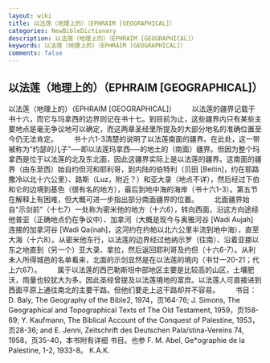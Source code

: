 ```yaml
---
layout: wiki
title: 以法莲（地理上的）（EPHRAIM [GEOGRAPHICAL]）
categories: NewBibleDictionary
description: 以法莲（地理上的）（EPHRAIM [GEOGRAPHICAL]）
keywords: 以法莲（地理上的）（EPHRAIM [GEOGRAPHICAL]）
comments: false
---
```


## 以法莲（地理上的）（EPHRAIM [GEOGRAPHICAL]）



以法莲（地理上的）（EPHRAIM [GEOGRAPHICAL]）
　　以法莲的疆界记载于书十六，而它与玛拿西的边界则记在书十七。到目前为止，这些疆界内只有某些主要地点是毫无争议地可以确定，而这两章圣经里所提及的大部分地名的准确位置至今仍无法肯定。
　　书十六1-3清楚的说明了以法莲南面的疆界。在此处，这一带被称为“约瑟的儿子”──即以法莲玛拿西──的地土的（南面）疆界。但因为整个玛拿西是位于以法莲的北及东北面，因此这疆界实际上是以法莲的疆界。这南面的疆界（由东至西）始自约但河和耶利哥，到内陆的伯特利（贝田 [Beitin]，约在耶路撒冷以北十六公里）、路斯（Luz，附近？）和亚大录（地点不详），然后经过下伯和仑的边境到基色（很有名的地方），最后到地中海的海岸（书十六1-3）。第五节在解释上有困难，但大概可进一步指出部分南面疆界的位置。
　　北面疆界始自“示剑前”（十七7）一处称为密米他的地方（十六6），转向西面，沿这方向途经他普亚（正确地点仍在争议中）、加拿河（大概是现今与奥雅河谷 [Wadi Aujah] 连接的加拿河谷 [Wadi Qa{nah]，这河约在约帕以北六公里半流到地中海），直至大海（十六8）。从密米他东行，以法莲的边界经过他纳示罗（往南）、沿着亚挪以东之地直到（另一个）亚大录、拿拉，然后返回耶利哥及约但（十六6-7）。从利未人所得城邑的名单看来，北面的示剑显然是在以法莲的境内（书廿一20-21；代上六67）。
　　属于以法莲的西巴勒斯坦中部地区主要是比较高的山区，土壤肥沃，雨量也较犹大为多。因此圣经曾提及以法莲境地的富庶。以法莲人可直接进到西面平原上通往南北的主要干路。但他们要走上这干路却并不容易。
　　书目：D. Baly, The Geography of the Bible2, 1974，页164-76; J. Simons, The Geographical and Topographical Texts of
The Old Testament, 1959，页158-69; Y. Kaufmann, The Biblical Account of the Conquest of
Palestine, 1953，页28-36; and E. Jenni, Zeitschrift des Deutschen Pala/stina-Vereins 74, 1958，页35-40，本书附有详细 书目。也参 F. M. Abel, Ge*ographie de la Palestine, 1-2, 1933-8。
K.A.K.





